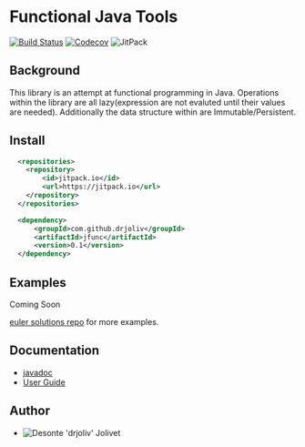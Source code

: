 # Functional Java Tools

[![Build Status](https://travis-ci.org/drjoliv/jfunc.svg?branch=master)](https://travis-ci.org/drjoliv/jfunc)
[![Codecov](https://img.shields.io/codecov/c/github/drjoliv/jfunc.svg?style=plastic)](https://codecov.io/gh/drjoliv/jfunc)
![JitPack](https://img.shields.io/jitpack/v/drjoliv/jfunc.svg?style=plastic)


## Background

This library is an attempt at functional programming in Java. Operations within the library are all lazy(expression are not evaluted until their values are needed). Additionally the data structure within are Immutable/Persistent. 

## Install

```xml
  <repositories>
    <repository>
        <id>jitpack.io</id>
        <url>https://jitpack.io</url>
    </repository>
  </repositories>
```

```xml
  <dependency>
      <groupId>com.github.drjoliv</groupId>
      <artifactId>jfunc</artifactId>
      <version>0.1</version>
  </dependency>
```

## Examples
Coming Soon

[euler solutions repo](https://github.com/drjoliv/ProjectEulerSolutions) for more examples.

## Documentation
- [javadoc](https://drjoliv.github.io/jfunc)
- [User Guide](https://drjoliv.github.io)


## Author
* ![Desonte 'drjoliv' Jolivet](https://drjoliv.github.io)
